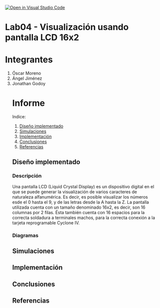 [![Open in Visual Studio Code](https://classroom.github.com/assets/open-in-vscode-2e0aaae1b6195c2367325f4f02e2d04e9abb55f0b24a779b69b11b9e10269abc.svg)](https://classroom.github.com/online_ide?assignment_repo_id=19881710&assignment_repo_type=AssignmentRepo)
<h1>Lab04 - Visualización usando pantalla LCD 16x2</h1>

<h1>Integrantes</h1>
<ol>
<li>Óscar Moreno</li>
<li>Ángel Jiménez</li>
<li>Jonathan Godoy</li>

<h1>Informe</h1>

Indice:

1. [Diseño implementado](#diseño-implementado)
2. [Simulaciones](#simulaciones)
3. [Implementación](#implementación)
4. [Conclusiones](#conclusiones)
5. [Referencias](#referencias)

<h2>Diseño implementado</h2>
<h3>Descripción</h3>
<p>Una pantalla LCD (Liquid Crystal Display) es un dispositivo digital en el que se puede generar la visualización de varios caracteres de naturaleza alfanumérica. Es decir, es posible visualizar los números esde el 0 hasta el 9, y de las letras desde la A hasta la Z. La pantalla utilizada cuenta con un tamaño denominado 16x2, es decir, son 16 columnas por 2 filas. Ésta también cuenta con 16 espacios para la correcta soldadura a terminales machos, para la correcta conexión a la tarjeta reprogramable Cyclone IV.
<h3>Diagramas</h3>


<h2>Simulaciones</h2> 

<h2>Implementación</h2>

<h2>Conclusiones</h2>


<h2>Referencias</h2>

